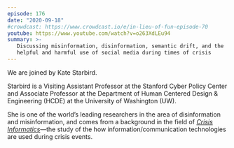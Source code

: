 ```yaml
---
episode: 176
date: "2020-09-18"
#crowdcast: https://www.crowdcast.io/e/in-lieu-of-fun-episode-70
youtube: https://www.youtube.com/watch?v=o263XdLEu94
summary: >-
   Discussing misinformation, disinformation, semantic drift, and the
   helpful and harmful use of social media during times of crisis
---
```

We are joined by Kate Starbird.

Starbird is a Visiting Assistant Professor at the Stanford Cyber Policy Center
and Associate Professor at the Department of Human Centered Design &
Engineering (HCDE) at the University of Washington (UW).

She is one of the world’s leading researchers in the area of disinformation and
misinformation, and comes from a background in the field of [*Crisis
Informatics*][ci]—the study of the how information/communication technologies
are used during crisis events.

[ci]: https://science.sciencemag.org/content/353/6296/224
